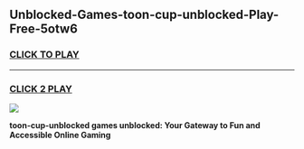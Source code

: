 
## Unblocked-Games-toon-cup-unblocked-Play-Free-5otw6
<h3>
<a href="https://premium76.site?title=toon-cup-unblocked&ref=21A">CLICK TO PLAY</a></h3>
<hr>

<h3>
<a href="https://premium76.site?title=toon-cup-unblocked&ref=21A">CLICK 2 PLAY</a>
  
</h3>

<a href="https://premium76.site?title=toon-cup-unblocked&ref=21A"><img src="https://clearcache.store/games.png"></a>


**toon-cup-unblocked games unblocked: Your Gateway to Fun and Accessible Online Gaming**
